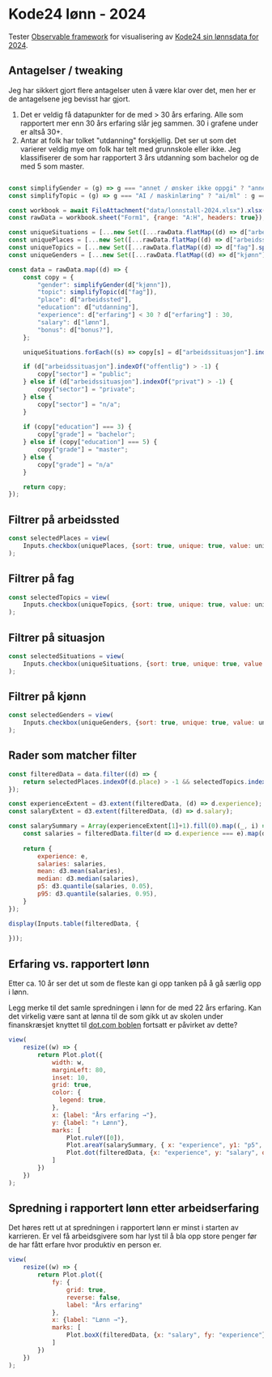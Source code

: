 Kode24 lønn - 2024
==================

Tester [Observable framework](https://observablehq.com/framework/) for visualisering 
av [Kode24 sin lønnsdata for 2024](https://www.kode24.no/artikkel/her-er-lonnstallene-for-norske-utviklere-2024/81507953).


## Antagelser / tweaking

Jeg har sikkert gjort flere antagelser uten å være klar over det, men her er de antagelsene jeg bevisst har gjort.

1. Det er veldig få datapunkter for de med > 30 års erfaring. Alle som rapportert mer enn 30 års erfaring slår jeg sammen. 30 i grafene under er altså 30+.
2. Antar at folk har tolket "utdanning" forskjellig. Det ser ut som det varierer veldig mye om folk har telt med grunnskole eller ikke. Jeg klassifiserer de som har rapportert 3 års utdanning som bachelor og de med 5 som master.

```js

const simplifyGender = (g) => g === "annet / ønsker ikke oppgi" ? "annet/ukjent" : g;
const simplifyTopic = (g) => g === "AI / maskinlæring" ? "ai/ml" : g === "embedded / IOT / maskinvare" ? "IOT" : g;

const workbook = await FileAttachment("data/lonnstall-2024.xlsx").xlsx();
const rawData = workbook.sheet("Form1", {range: "A:H", headers: true});

const uniqueSituations = [...new Set([...rawData.flatMap((d) => d["arbeidssituasjon"].split(", "))])].map((s) => s === "frilans / selvstendig næringsdrivende" ? "frilans" : s).map(s => s === "offentlig/kommunal sektor" ? "offentlig" : s)
const uniquePlaces = [...new Set([...rawData.flatMap((d) => d["arbeidssted"].split(", "))])];
const uniqueTopics = [...new Set([...rawData.flatMap((d) => d["fag"].split(", "))])].map(simplifyTopic);
const uniqueGenders = [...new Set([...rawData.flatMap((d) => d["kjønn"].split(", "))])].map(simplifyGender);

const data = rawData.map((d) => {
    const copy = {
        "gender": simplifyGender(d["kjønn"]),
        "topic": simplifyTopic(d["fag"]),
        "place": d["arbeidssted"],
        "education": d["utdanning"],
        "experience": d["erfaring"] < 30 ? d["erfaring"] : 30,
        "salary": d["lønn"],
        "bonus": d["bonus?"],
    };

    uniqueSituations.forEach((s) => copy[s] = d["arbeidssituasjon"].indexOf(s) > -1 ? "Ja" : "Nei");

    if (d["arbeidssituasjon"].indexOf("offentlig") > -1) {
        copy["sector"] = "public";
    } else if (d["arbeidssituasjon"].indexOf("privat") > -1) {
        copy["sector"] = "private";
    } else {
        copy["sector"] = "n/a";
    }
    
    if (copy["education"] === 3) {
        copy["grade"] = "bachelor";
    } else if (copy["education"] === 5) {
        copy["grade"] = "master";
    } else {
        copy["grade"] = "n/a"
    }

    return copy;
});
```

## Filtrer på arbeidssted

```js
const selectedPlaces = view(
    Inputs.checkbox(uniquePlaces, {sort: true, unique: true, value: uniquePlaces})
);
```

## Filtrer på fag

```js
const selectedTopics = view(
    Inputs.checkbox(uniqueTopics, {sort: true, unique: true, value: uniqueTopics})
);
```

## Filtrer på situasjon

```js
const selectedSituations = view(
    Inputs.checkbox(uniqueSituations, {sort: true, unique: true, value: uniqueSituations})
);
```

## Filtrer på kjønn

```js
const selectedGenders = view(
    Inputs.checkbox(uniqueGenders, {sort: true, unique: true, value: uniqueGenders})
);
```


## Rader som matcher filter

```js
const filteredData = data.filter((d) => {
    return selectedPlaces.indexOf(d.place) > -1 && selectedTopics.indexOf(d.topic) > -1 && selectedSituations.some((s) => d[s] === "Ja") && selectedGenders.indexOf(d.gender) > -1
});
```

```js
const experienceExtent = d3.extent(filteredData, (d) => d.experience);
const salaryExtent = d3.extent(filteredData, (d) => d.salary);

const salarySummary = Array(experienceExtent[1]+1).fill(0).map((_, i) => i).map((e) => {
    const salaries = filteredData.filter(d => d.experience === e).map(d => d.salary);
    
    return {
        experience: e,
        salaries: salaries,
        mean: d3.mean(salaries),
        median: d3.median(salaries),
        p5: d3.quantile(salaries, 0.05),
        p95: d3.quantile(salaries, 0.95),
    }
});
```

```js
display(Inputs.table(filteredData, {
    
}));
```



## Erfaring vs. rapportert lønn 

Etter ca. 10 år ser det ut som de fleste kan gi opp tanken på å gå særlig opp i lønn. 

Legg merke til det samle spredningen i lønn for de med 22 års erfaring. Kan det virkelig være sant at lønna til de som gikk ut av 
skolen under finanskræsjet knyttet til [dot.com boblen](https://en.wikipedia.org/wiki/Stock_market_downturn_of_2002) fortsatt
er påvirket av dette?

```js
view(
    resize((w) => {
        return Plot.plot({
            width: w,
            marginLeft: 80,
            inset: 10,
            grid: true,
            color: {
              legend: true,
            },
            x: {label: "Års erfaring →"},
            y: {label: "↑ Lønn"},
            marks: [
                Plot.ruleY([0]),
                Plot.areaY(salarySummary, { x: "experience", y1: "p5", y2: "p95", fill: "lightgray", "curve": "natural" }),
                Plot.dot(filteredData, {x: "experience", y: "salary", opacity: 0.7})
            ]
        })
    })
);
```

## Spredning i rapportert lønn etter arbeidserfaring 

Det høres rett ut at spredningen i rapportert lønn er minst i starten av karrieren. Er vel få arbeidsgivere som har
lyst til å bla opp store penger før de har fått erfare hvor produktiv en person er. 

```js
view(
    resize((w) => {
        return Plot.plot({
            fy: {
                grid: true,
                reverse: false,
                label: "Års erfaring"
            },
            x: {label: "Lønn →"},
            marks: [
                Plot.boxX(filteredData, {x: "salary", fy: "experience"})
            ]
        })
    })
);
```


```js

```

```js

```
